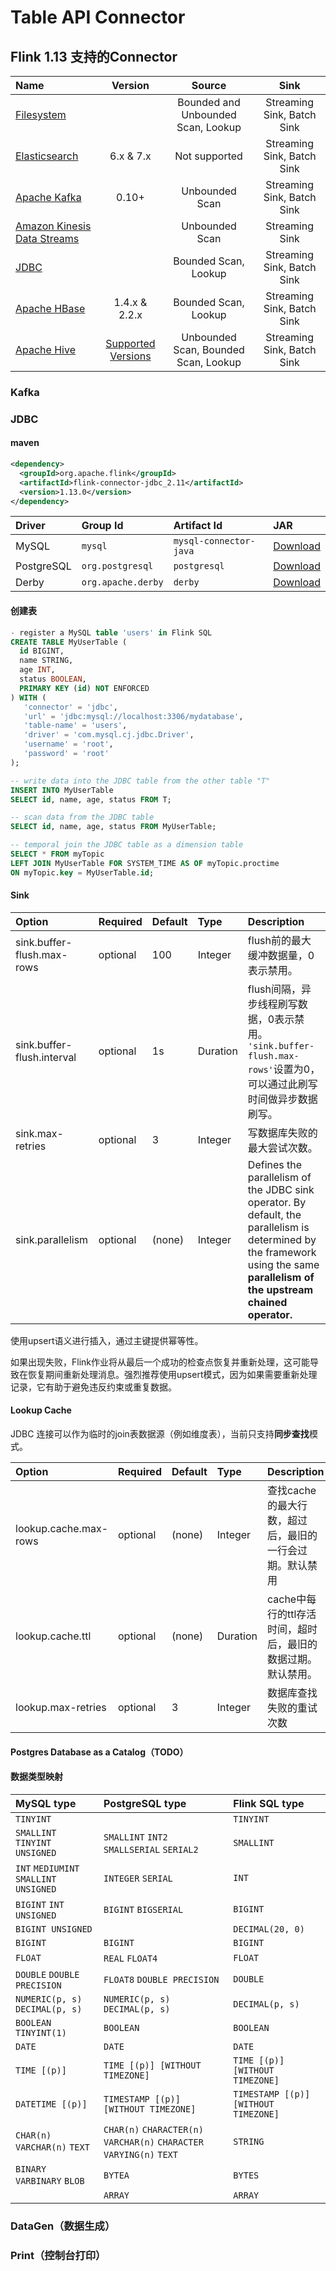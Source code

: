 # Table API Connector

## Flink 1.13 支持的Connector

| Name                                                         |                           Version                            |                Source                |            Sink            |
| :----------------------------------------------------------- | :----------------------------------------------------------: | :----------------------------------: | :------------------------: |
| [Filesystem](https://ci.apache.org/projects/flink/flink-docs-release-1.13/docs/connectors/table/filesystem/) |                                                              |  Bounded and Unbounded Scan, Lookup  | Streaming Sink, Batch Sink |
| [Elasticsearch](https://ci.apache.org/projects/flink/flink-docs-release-1.13/docs/connectors/table/elasticsearch/) |                          6.x & 7.x                           |            Not supported             | Streaming Sink, Batch Sink |
| [Apache Kafka](https://ci.apache.org/projects/flink/flink-docs-release-1.13/docs/connectors/table/kafka/) |                            0.10+                             |            Unbounded Scan            | Streaming Sink, Batch Sink |
| [Amazon Kinesis Data Streams](https://ci.apache.org/projects/flink/flink-docs-release-1.13/docs/connectors/table/kinesis/) |                                                              |            Unbounded Scan            |       Streaming Sink       |
| [JDBC](https://ci.apache.org/projects/flink/flink-docs-release-1.13/docs/connectors/table/jdbc/) |                                                              |         Bounded Scan, Lookup         | Streaming Sink, Batch Sink |
| [Apache HBase](https://ci.apache.org/projects/flink/flink-docs-release-1.13/docs/connectors/table/hbase/) |                        1.4.x & 2.2.x                         |         Bounded Scan, Lookup         | Streaming Sink, Batch Sink |
| [Apache Hive](https://ci.apache.org/projects/flink/flink-docs-release-1.13/docs/connectors/table/hive/overview/) | [Supported Versions](https://ci.apache.org/projects/flink/flink-docs-release-1.13/docs/connectors/table/hive/overview/#supported-hive-versions) | Unbounded Scan, Bounded Scan, Lookup | Streaming Sink, Batch Sink |

### Kafka



### JDBC

#### maven

```xml
<dependency>
  <groupId>org.apache.flink</groupId>
  <artifactId>flink-connector-jdbc_2.11</artifactId>
  <version>1.13.0</version>
</dependency>
```

| Driver     | Group Id           | Artifact Id            | JAR                                                          |
| :--------- | :----------------- | :--------------------- | :----------------------------------------------------------- |
| MySQL      | `mysql`            | `mysql-connector-java` | [Download](https://repo.maven.apache.org/maven2/mysql/mysql-connector-java/) |
| PostgreSQL | `org.postgresql`   | `postgresql`           | [Download](https://jdbc.postgresql.org/download.html)        |
| Derby      | `org.apache.derby` | `derby`                | [Download](http://db.apache.org/derby/derby_downloads.html)  |

#### 创建表

```sql
- register a MySQL table 'users' in Flink SQL
CREATE TABLE MyUserTable (
  id BIGINT,
  name STRING,
  age INT,
  status BOOLEAN,
  PRIMARY KEY (id) NOT ENFORCED
) WITH (
   'connector' = 'jdbc',
   'url' = 'jdbc:mysql://localhost:3306/mydatabase',
   'table-name' = 'users',
   'driver' = 'com.mysql.cj.jdbc.Driver',
   'username' = 'root',
   'password' = 'root'
);

-- write data into the JDBC table from the other table "T"
INSERT INTO MyUserTable
SELECT id, name, age, status FROM T;

-- scan data from the JDBC table
SELECT id, name, age, status FROM MyUserTable;

-- temporal join the JDBC table as a dimension table
SELECT * FROM myTopic
LEFT JOIN MyUserTable FOR SYSTEM_TIME AS OF myTopic.proctime
ON myTopic.key = MyUserTable.id;
```

#### Sink

| Option                     | Required | Default | Type     | Description                                                  |
| :------------------------- | :------- | :------ | :------- | :----------------------------------------------------------- |
| sink.buffer-flush.max-rows | optional | 100     | Integer  | flush前的最大缓冲数据量，0表示禁用。                         |
| sink.buffer-flush.interval | optional | 1s      | Duration | flush间隔，异步线程刷写数据，0表示禁用。 `'sink.buffer-flush.max-rows'`设置为0，可以通过此刷写时间做异步数据刷写。 |
| sink.max-retries           | optional | 3       | Integer  | 写数据库失败的最大尝试次数。                                 |
| sink.parallelism           | optional | (none)  | Integer  | Defines the parallelism of the JDBC sink operator. By default, the parallelism is determined by the framework using the same **parallelism of the upstream chained operator.** |

使用upsert语义进行插入，通过主键提供幂等性。

如果出现失败，Flink作业将从最后一个成功的检查点恢复并重新处理，这可能导致在恢复期间重新处理消息。强烈推荐使用upsert模式，因为如果需要重新处理记录，它有助于避免违反约束或重复数据。



#### Lookup Cache

JDBC 连接可以作为临时的join表数据源（例如维度表），当前只支持**同步查找**模式。

| Option                | Required | Default | Type     | Description                                                  |
| :-------------------- | :------- | :------ | :------- | :----------------------------------------------------------- |
| lookup.cache.max-rows | optional | (none)  | Integer  | 查找cache的最大行数，超过后，最旧的一行会过期。默认禁用      |
| lookup.cache.ttl      | optional | (none)  | Duration | cache中每行的ttl存活时间，超时后，最旧的数据过期。默认禁用。 |
| lookup.max-retries    | optional | 3       | Integer  | 数据库查找失败的重试次数                                     |

#### Postgres Database as a Catalog（TODO）



#### 数据类型映射

| MySQL type                            | PostgreSQL type                                              | Flink SQL type                       |
| :------------------------------------ | :----------------------------------------------------------- | :----------------------------------- |
| `TINYINT`                             |                                                              | `TINYINT`                            |
| `SMALLINT` `TINYINT UNSIGNED`         | `SMALLINT` `INT2` `SMALLSERIAL` `SERIAL2`                    | `SMALLINT`                           |
| `INT` `MEDIUMINT` `SMALLINT UNSIGNED` | `INTEGER` `SERIAL`                                           | `INT`                                |
| `BIGINT` `INT UNSIGNED`               | `BIGINT` `BIGSERIAL`                                         | `BIGINT`                             |
| `BIGINT UNSIGNED`                     |                                                              | `DECIMAL(20, 0)`                     |
| `BIGINT`                              | `BIGINT`                                                     | `BIGINT`                             |
| `FLOAT`                               | `REAL` `FLOAT4`                                              | `FLOAT`                              |
| `DOUBLE` `DOUBLE PRECISION`           | `FLOAT8` `DOUBLE PRECISION`                                  | `DOUBLE`                             |
| `NUMERIC(p, s)` `DECIMAL(p, s)`       | `NUMERIC(p, s)` `DECIMAL(p, s)`                              | `DECIMAL(p, s)`                      |
| `BOOLEAN` `TINYINT(1)`                | `BOOLEAN`                                                    | `BOOLEAN`                            |
| `DATE`                                | `DATE`                                                       | `DATE`                               |
| `TIME [(p)]`                          | `TIME [(p)] [WITHOUT TIMEZONE]`                              | `TIME [(p)] [WITHOUT TIMEZONE]`      |
| `DATETIME [(p)]`                      | `TIMESTAMP [(p)] [WITHOUT TIMEZONE]`                         | `TIMESTAMP [(p)] [WITHOUT TIMEZONE]` |
| `CHAR(n)` `VARCHAR(n)` `TEXT`         | `CHAR(n)` `CHARACTER(n)` `VARCHAR(n)` `CHARACTER VARYING(n)` `TEXT` | `STRING`                             |
| `BINARY` `VARBINARY` `BLOB`           | `BYTEA`                                                      | `BYTES`                              |
|                                       | `ARRAY`                                                      | `ARRAY`                              |

### DataGen（数据生成）

### Print（控制台打印）